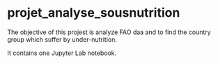 # projet_analyse_sousnutrition

The objective of this projest is analyze FAO daa and to find the country group which suffer by under-nutrition.

It contains one Jupyter Lab notebook.